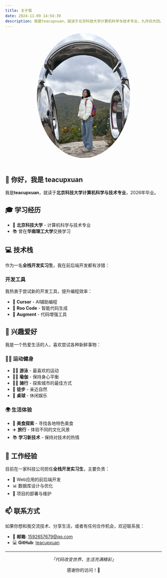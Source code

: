 ```yaml
---
title: 关于我
date: 2024-11-09 14:54:39
description: 我是teacupxuan，就读于北京科技大学计算机科学与技术专业，九月份大四。前后端开发都有涉猎一点点，目前在一家公司当全栈开发实习生。努力尝试Vibe Coding中，cursor、Roo Code、Augment都体验过。平时喜欢尝试一切新鲜事务，喜欢吃美食，喜欢旅游，喜欢游泳、瑜伽、骑车、徒步、打桌球。
---
```


<div align="center">
  <img src="/images/me.jpg" alt="个人照" width="300px" style="border-radius: 50%; margin-bottom: 20px;">
</div>

## 👋 你好，我是 teacupxuan

我是**teacupxuan**，就读于**北京科技大学计算机科学与技术专业**，2026年毕业。

## 🎓 学习经历

- 🏫 **北京科技大学** - 计算机科学与技术专业
- 📚 曾在**华南理工大学**交换学习

## 💻 技术栈

作为一名**全栈开发实习生**，我在前后端开发都有涉猎：

### 开发工具
我热衷于尝试新的开发工具，提升编程效率：
- 🤖 **Cursor** - AI辅助编程
- 🦘 **Roo Code** - 智能代码生成
- 🚀 **Augment** - 代码增强工具

## 🌟 兴趣爱好

我是一个热爱生活的人，喜欢尝试各种新鲜事物：

### 🏃‍♂️ 运动健身
- 🏊‍♀️ **游泳** - 最喜欢的运动
- 🧘‍♀️ **瑜伽** - 保持身心平衡
- 🚴‍♂️ **骑行** - 探索城市的最佳方式
- 🥾 **徒步** - 亲近自然
- 🎱 **桌球** - 休闲娱乐

### 🌍 生活体验
- 🍜 **美食探索** - 寻找各地特色美食
- ✈️ **旅行** - 体验不同的文化风景
- 📚 **学习新技术** - 保持对技术的热情

## 💼 工作经验

目前在一家科技公司担任**全栈开发实习生**，主要负责：
- 🔧 Web应用的前后端开发
- 📊 数据库设计与优化
- 🔄 项目的部署与维护

## 📫 联系方式

如果你想和我交流技术、分享生活，或者有任何合作机会，欢迎联系我：

- 📧 **邮箱**: [1592657679@qq.com](mailto:1592657679@qq.com)
- 💻 **GitHub**: [teacupxuan](https://github.com/teacupxuan)

---

<div align="center">
  <p><em>「代码改变世界，生活充满精彩」</em></p>
  <p>感谢你的访问！🍵</p>
</div>